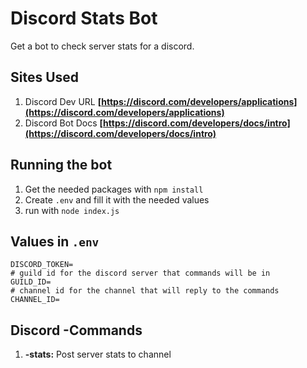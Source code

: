 # Discord Stats Bot
Get a bot to check server stats for a discord.

## Sites Used
1. Discord Dev URL **[https://discord.com/developers/applications](https://discord.com/developers/applications)**
2. Discord Bot Docs **[https://discord.com/developers/docs/intro](https://discord.com/developers/docs/intro)**

## Running the bot
1. Get the needed packages with `npm install`
2. Create `.env` and fill it with the needed values
3. run with `node index.js`

## Values in `.env`
```
DISCORD_TOKEN=
# guild id for the discord server that commands will be in
GUILD_ID=
# channel id for the channel that will reply to the commands
CHANNEL_ID=
```

## Discord -Commands
1. **-stats:** Post server stats to channel
